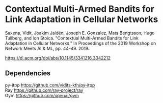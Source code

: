 # Contextual Multi-Armed Bandits for Link Adaptation in Cellular Networks

 Saxena, Vidit, Joakim Jaldén, Joseph E. Gonzalez, Mats Bengtsson, Hugo Tullberg, and Ion Stoica. "Contextual Multi-Armed Bandits for Link Adaptation in Cellular Networks." In Proceedings of the 2019 Workshop on Network Meets AI & ML, pp. 44-49. 2019.
 
https://dl.acm.org/doi/abs/10.1145/3341216.3342212
 
## Dependencies
py-itpp https://github.com/vidits-kth/py-itpp  
Ray https://github.com/ray-project/ray  
Gym https://github.com/openai/gym  
 
